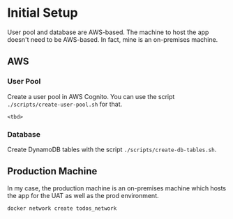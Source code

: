 # Initial Setup

User pool and database are AWS-based.
The machine to host the app doesn't need to be AWS-based. In fact, mine is an on-premises
machine.

## AWS

### User Pool

Create a user pool in AWS Cognito. You can use the script `./scripts/create-user-pool.sh`
for that.

`<tbd>`

### Database

Create DynamoDB tables with the script `./scripts/create-db-tables.sh`.

## Production Machine

In my case, the production machine is an on-premises machine which
hosts the app for the UAT as well as the prod environment.

```bash
docker network create todos_network
```
